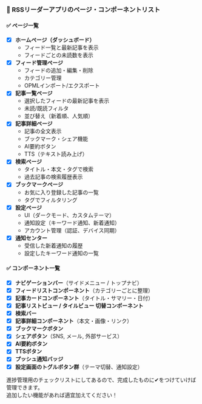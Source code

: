### 📌 RSSリーダーアプリのページ・コンポーネントリスト

#### ✅ **ページ一覧**
- [x] **ホームページ（ダッシュボード）**  
  - フィード一覧と最新記事を表示
  - フィードごとの未読数を表示
- [x] **フィード管理ページ**  
  - フィードの追加・編集・削除  
  - カテゴリー管理
  - OPMLインポート/エクスポート
- [x] **記事一覧ページ**  
  - 選択したフィードの最新記事を表示
  - 未読/既読フィルタ
  - 並び替え（新着順、人気順）
- [x] **記事詳細ページ**  
  - 記事の全文表示
  - ブックマーク・シェア機能
  - AI要約ボタン
  - TTS（テキスト読み上げ）
- [x] **検索ページ**  
  - タイトル・本文・タグで検索
  - 過去記事の検索履歴表示
- [x] **ブックマークページ**  
  - お気に入り登録した記事の一覧
  - タグでフィルタリング
- [x] **設定ページ**  
  - UI（ダークモード、カスタムテーマ）
  - 通知設定（キーワード通知、新着通知）
  - アカウント管理（認証、デバイス同期）
- [x] **通知センター**  
  - 受信した新着通知の履歴
  - 設定したキーワード通知の一覧

#### ✅ **コンポーネント一覧**
- [x] **ナビゲーションバー**（サイドメニュー / トップナビ）  
- [x] **フィードリストコンポーネント**（カテゴリーごとに整理）  
- [x] **記事カードコンポーネント**（タイトル・サマリー・日付）  
- [x] **記事リストビュー / タイルビュー 切替コンポーネント**  
- [x] **検索バー**  
- [x] **記事詳細コンポーネント**（本文・画像・リンク）  
- [x] **ブックマークボタン**  
- [x] **シェアボタン**（SNS, メール, 外部サービス）  
- [x] **AI要約ボタン**  
- [x] **TTSボタン**  
- [x] **プッシュ通知バッジ**  
- [x] **設定画面のトグルボタン群**（テーマ切替、通知設定）  

進捗管理用のチェックリストにしてあるので、完成したものに✔をつけていけば管理できます。  
追加したい機能があれば適宜加えてください！
